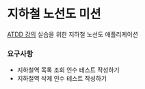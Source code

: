 # 지하철 노선도 미션
[ATDD 강의](https://edu.nextstep.camp/c/R89PYi5H) 실습을 위한 지하철 노선도 애플리케이션

### 요구사항
 - 지하철역 목록 조회 인수 테스트 작성하기
 - 지하철역 삭제 인수 테스트 작성하기